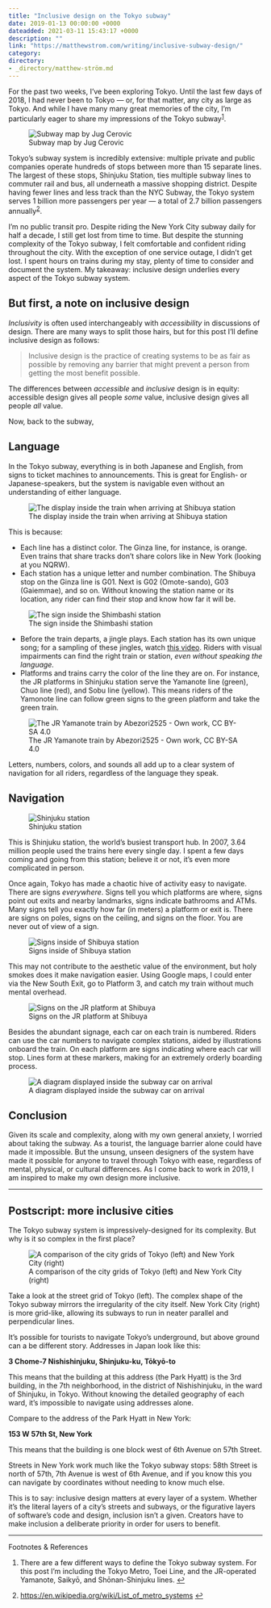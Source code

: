 ```yaml
---
title: "Inclusive design on the Tokyo subway"
date: 2019-01-13 00:00:00 +0000
dateadded: 2021-03-11 15:43:17 +0000
description: ""
link: "https://matthewstrom.com/writing/inclusive-subway-design/"
category:
directory:
- _directory/matthew-ström.md
---
```

<p>For the past two weeks, I’ve been exploring Tokyo. Until the last few days of 2018, I had never been to Tokyo — or, for that matter, any city as large as Tokyo. And while I have many many great memories of the city, I’m particularly eager to share my impressions of the Tokyo subway<sup class="footnote-ref"><a href="#fn1" id="fnref1">1</a></sup>.</p>
<figure data-type="image"><img src="https://matthewstrom.com/images/subway-1.jpg" alt="Subway map by Jug Cerovic"><figcaption>Subway map by Jug Cerovic</figcaption></figure>
<p>Tokyo’s subway system is incredibly extensive: multiple private and public companies operate hundreds of stops between more than 15 separate lines. The largest of these stops, Shinjuku Station, ties multiple subway lines to commuter rail and bus, all underneath a massive shopping district. Despite having fewer lines and less track than the NYC Subway, the Tokyo system serves 1 billion more passengers per year — a total of 2.7 billion passengers annually<sup class="footnote-ref"><a href="#fn2" id="fnref2">2</a></sup>.</p>
<p>I’m no public transit pro. Despite riding the New York City subway daily for half a decade, I still get lost from time to time. But despite the stunning complexity of the Tokyo subway, I felt comfortable and confident riding throughout the city. With the exception of one service outage, I didn’t get lost. I spent hours on trains during my stay, plenty of time to consider and document the system. My takeaway: inclusive design underlies every aspect of the Tokyo subway system.</p>
<h2 id="but-first%2C-a-note-on-inclusive-design">But first, a note on inclusive design</h2>
<p><em>Inclusivity</em> is often used interchangeably with <em>accessibility</em> in discussions of design. There are many ways to split those hairs, but for this post I’ll define inclusive design as follows:</p>
<blockquote>
<p>Inclusive design is the practice of creating systems to be as fair as possible by removing any barrier that might prevent a person from getting the most benefit possible.</p>
</blockquote>
<p>The differences between <em>accessible</em> and <em>inclusive</em> design is in equity: accessible design gives all people <em>some</em> value, inclusive design gives all people <em>all</em> value.</p>
<p>Now, back to the subway,</p>
<h2 id="language">Language</h2>
<p>In the Tokyo subway, everything  is in both Japanese and English, from signs to ticket machines to announcements. This is great for English- or Japanese-speakers, but the system is navigable even without an understanding of either language.</p>
<figure data-type="image"><img src="https://matthewstrom.com/images/subway-2.jpg" alt="The display inside the train when arriving at Shibuya station"><figcaption>The display inside the train when arriving at Shibuya station</figcaption></figure>
<p>This is because:</p>
<ul>
<li>Each line has a distinct color. The Ginza line, for instance, is orange. Even trains that share tracks don’t share colors like in New York (looking at you NQRW).</li>
<li>Each station has a unique letter and number combination. The Shibuya stop on the Ginza line is G01. Next is G02 (Omote-sando), G03 (Gaiemmae), and so on. Without knowing the station name or its location, any rider can find their stop and know how far it will be.</li>
</ul>
<figure data-type="image"><img src="https://matthewstrom.com/images/subway-3.jpg" alt="The sign inside the Shimbashi station"><figcaption>The sign inside the Shimbashi station</figcaption></figure>
<ul>
<li>Before the train departs, a jingle plays. Each station has its own unique song; for a sampling of these jingles, watch <a href="https://www.youtube.com/watch?v=-GF_dku3Mgo" target="_blank" rel="noopener">this video</a>. Riders with visual impairments can find the right train or station, <em>even without speaking the language.</em></li>
<li>Platforms and trains carry the color of the line they are on. For instance, the JR platforms in Shinjuku station serve the Yamanote line (green), Chuo line (red), and Sobu line (yellow). This means riders of the Yamonote line can follow green signs to the green platform and take the green train.</li>
</ul>
<figure data-type="image"><img src="https://matthewstrom.com/images/subway-4.jpg" alt="The JR Yamanote train by Abezori2525 - Own work, CC BY-SA 4.0"><figcaption>The JR Yamanote train by Abezori2525 - Own work, CC BY-SA 4.0</figcaption></figure>
<p>Letters, numbers, colors, and sounds all add up to a clear system of navigation for all riders, regardless of the language they speak.</p>
<h2 id="navigation">Navigation</h2>
<figure data-type="image"><img src="https://matthewstrom.com/images/subway-5.jpg" alt="Shinjuku station"><figcaption>Shinjuku station</figcaption></figure>
<p>This is Shinjuku station, the world’s busiest transport hub. In 2007, 3.64 million people used the trains here every single day. I spent a few days coming and going from this station; believe it or not, it’s even more complicated in person.</p>
<p>Once again, Tokyo has made a chaotic hive of activity easy to navigate. There are signs <em>everywhere</em>. Signs tell you which platforms are where, signs point out exits and nearby landmarks, signs indicate bathrooms and ATMs. Many signs tell you exactly how far (in meters) a platform or exit is. There are signs on poles, signs on the ceiling, and signs on the floor. You are never out of view of a sign.</p>
<figure data-type="image"><img src="https://matthewstrom.com/images/subway-6.jpg" alt="Signs inside of Shibuya station"><figcaption>Signs inside of Shibuya station</figcaption></figure>
<p>This may not contribute to the aesthetic value of the environment, but holy smokes does it make navigation easier. Using Google maps, I could enter via the New South Exit, go to Platform 3, and catch my train without much mental overhead.</p>
<figure data-type="image"><img src="https://matthewstrom.com/images/subway-7.jpg" alt="Signs on the JR platform at Shibuya"><figcaption>Signs on the JR platform at Shibuya</figcaption></figure>
<p>Besides the abundant signage, each car on each train is numbered. Riders can use the car numbers to navigate complex stations, aided by illustrations onboard the train. On each platform are signs indicating where each car will stop. Lines form at these markers, making for an extremely orderly boarding process.</p>
<figure data-type="image"><img src="https://matthewstrom.com/images/subway-8.jpg" alt="A diagram displayed inside the subway car on arrival"><figcaption>A diagram displayed inside the subway car on arrival</figcaption></figure>
<h2 id="conclusion">Conclusion</h2>
<p>Given its scale and complexity, along with my own general anxiety, I worried about taking the subway.  As a tourist, the language barrier alone could have made it impossible. But the unsung, unseen designers of the system have made it possible for anyone to travel through Tokyo with ease, regardless of mental, physical, or cultural differences. As I come back to work in 2019, I am inspired to make my own design more inclusive.</p>
<hr>
<h2 id="postscript%3A-more-inclusive-cities">Postscript: more inclusive cities</h2>
<p>The Tokyo subway system is impressively-designed for its complexity. But why is it so complex in the first place?</p>
<figure data-type="image"><img src="https://matthewstrom.com/images/subway-9.jpg" alt="A comparison of the city grids of Tokyo (left) and New York City (right)"><figcaption>A comparison of the city grids of Tokyo (left) and New York City (right)</figcaption></figure>
<p>Take a look at the street grid of Tokyo (left). The complex shape of the Tokyo subway mirrors the irregularity of the city itself. New York City (right) is more grid-like, allowing its subways to run in neater parallel and perpendicular lines.</p>
<p>It’s possible for tourists to navigate Tokyo’s underground, but above ground can a be different story. Addresses in Japan look like this:</p>
<p><strong>3 Chome-7 Nishishinjuku, Shinjuku-ku, Tōkyō-to</strong></p>
<p>This means that the building at this address (the Park Hyatt) is the 3rd building, in the 7th neighborhood, in the district of Nishishinjuku, in the ward of Shinjuku, in Tokyo. Without knowing the detailed geography of each ward, it’s impossible to navigate using addresses alone.</p>
<p>Compare to the address of the Park Hyatt in New York:</p>
<p><strong>153 W 57th St, New York</strong></p>
<p>This means that the building is one block west of 6th Avenue on 57th Street.</p>
<p>Streets in New York work much like the Tokyo subway stops: 58th Street is north of 57th, 7th Avenue is west of 6th Avenue, and if you know this you can navigate by coordinates without needing to know much else.</p>
<p>This is to say: inclusive design matters at every layer of a system. Whether it’s the literal layers of a city’s streets and subways, or the figurative layers of software’s code and design, inclusion isn’t a given. Creators have to make inclusion a deliberate priority in order for users to benefit.</p>
<hr>
<section class="footnotes l--space-compact">
<div class="t--weight-bold l--pad-btm-s">Footnotes & References</div>
<ol class="footnotes-list">
<li id="fn1" class="footnote-item"><p>There are a few different ways to define the Tokyo subway system. For this post I’m including the Tokyo Metro, Toei Line, and the JR-operated Yamanote, Saikyō, and Shōnan-Shinjuku lines. <a href="#fnref1" class="footnote-backref">↩︎</a></p>
</li>
<li id="fn2" class="footnote-item"><p><a href="https://en.wikipedia.org/wiki/List_of_metro_systems" target="_blank" rel="noopener">https://en.wikipedia.org/wiki/List_of_metro_systems</a> <a href="#fnref2" class="footnote-backref">↩︎</a></p>
</li>
</ol>
</section>
